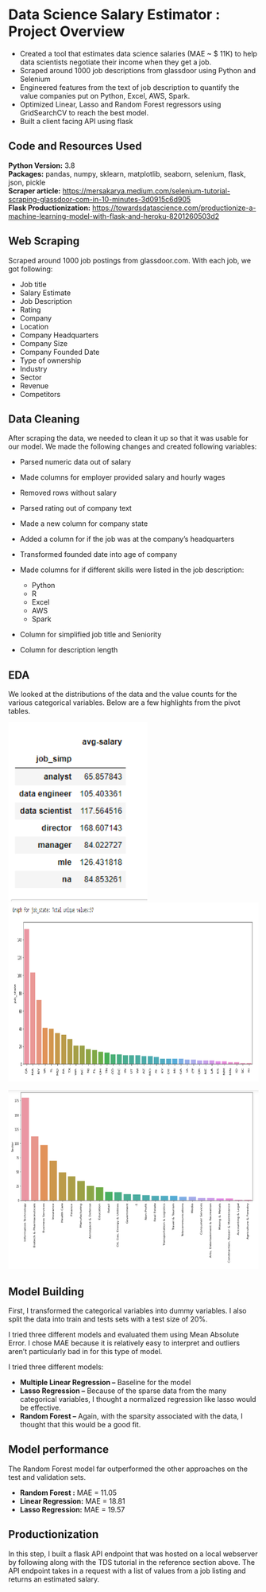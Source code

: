 # Data Science Salary Estimator : Project Overview

* Created a tool that estimates data science salaries (MAE ~ $ 11K) to help data scientists negotiate their income when they get a job.
* Scraped around 1000 job descriptions from glassdoor using Python and Selenium
* Engineered features from the text of job description to quantify the value companies put on Python, Excel, AWS, Spark.
* Optimized Linear, Lasso and Random Forest regressors using GridSearchCV to reach the best model.
* Built a client facing API using flask


## Code and Resources Used

**Python Version:**  3.8\
**Packages:**  pandas, numpy, sklearn, matplotlib, seaborn, selenium, flask, json, pickle\
**Scraper article:**  https://mersakarya.medium.com/selenium-tutorial-scraping-glassdoor-com-in-10-minutes-3d0915c6d905  
**Flask Productionization:**  https://towardsdatascience.com/productionize-a-machine-learning-model-with-flask-and-heroku-8201260503d2


## Web Scraping

Scraped around 1000 job postings from glassdoor.com. With each job, we got following:
* Job title
* Salary Estimate
* Job Description
* Rating
* Company
* Location
* Company Headquarters
* Company Size
* Company Founded Date
* Type of ownership
* Industry
* Sector
* Revenue
* Competitors


## Data Cleaning

After scraping the data, we needed to clean it up so that it was usable for our model. We made the following changes and created following variables:

* Parsed numeric data out of salary
* Made columns for employer provided salary and hourly wages
* Removed rows without salary
* Parsed rating out of company text
* Made a new column for company state
* Added a column for if the job was at the company’s headquarters
* Transformed founded date into age of company
* Made columns for if different skills were listed in the job description:

  * Python
  * R
  * Excel
  * AWS
  * Spark
* Column for simplified job title and Seniority
* Column for description length


## EDA

We looked at the distributions of the data and the value counts for the various categorical variables. Below are a few highlights from the pivot tables.

<p>
    <img src="job title vs salary.PNG" width="280" height="360" />
   <img src="number of jobs per state.PNG" width="880" height="360" />
</p>
<p>
   <img src="Sector wise job openings.PNG" width="880" height="360" />
</p>


## Model Building

First, I transformed the categorical variables into dummy variables. I also split the data into train and tests sets with a test size of 20%.

I tried three different models and evaluated them using Mean Absolute Error. I chose MAE because it is relatively easy to interpret and outliers aren’t particularly bad in for this type of model.

I tried three different models:

* **Multiple Linear Regression –** Baseline for the model
* **Lasso Regression –** Because of the sparse data from the many categorical variables, I thought a normalized regression like lasso would be effective.
* **Random Forest –** Again, with the sparsity associated with the data, I thought that this would be a good fit.

## Model performance

The Random Forest model far outperformed the other approaches on the test and validation sets.

* **Random Forest :** MAE = 11.05
* **Linear Regression:** MAE = 18.81
* **Lasso Regression:** MAE = 19.57

## Productionization

In this step, I built a flask API endpoint that was hosted on a local webserver by following along with the TDS tutorial in the reference section above. The API endpoint takes in a request with a list of values from a job listing and returns an estimated salary.

